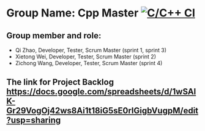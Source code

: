 # Group Name: Cpp Master [![C/C++ CI](https://github.com/LavinWong/CS555/actions/workflows/c-cpp.yml/badge.svg?branch=main)](https://github.com/LavinWong/CS555/actions/workflows/c-cpp.yml)


## Group member and role:
- Qi	Zhao, Developer, Tester, Scrum Master (sprint 1, sprint 3)
- Xietong	Wei, Developer, Tester, Scrum Master (sprint 2)
- Zichong	Wang, Developer, Tester, Scrum Master (sprint 4)

## The link for Project Backlog https://docs.google.com/spreadsheets/d/1wSAlK-Gr29VogOj42ws8Ai1t18iG5sE0rlGigbVugpM/edit?usp=sharing
